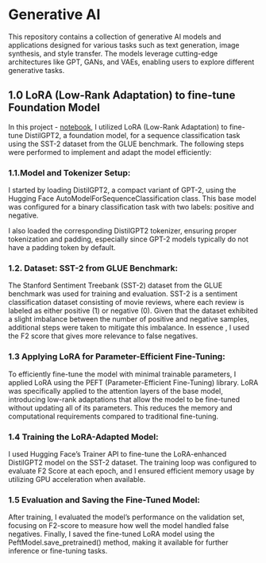 # Generative AI
This repository contains a collection of generative AI models and applications designed for various tasks such as text generation, image synthesis, and style transfer. The models leverage cutting-edge architectures like GPT, GANs, and VAEs, enabling users to explore different generative tasks.

## 1.0 LoRA (Low-Rank Adaptation) to fine-tune Foundation Model


In this project - [notebook](https://github.com/etechoptimist/generative_ai/blob/master/peft_foundationmodels_adaptation/LightweightFineTuning.ipynb), I utilized LoRA (Low-Rank Adaptation) to fine-tune DistilGPT2, a foundation model, for a sequence classification task using the SST-2 dataset from the GLUE benchmark. The following steps were performed to implement and adapt the model efficiently:

### 1.1.Model and Tokenizer Setup:

I started by loading DistilGPT2, a compact variant of GPT-2, using the Hugging Face AutoModelForSequenceClassification class. This base model was configured for a binary classification task with two labels: positive and negative.

I also loaded the corresponding DistilGPT2 tokenizer, ensuring proper tokenization and padding, especially since GPT-2 models typically do not have a padding token by default.

### 1.2. Dataset: SST-2 from GLUE Benchmark:

The Stanford Sentiment Treebank (SST-2) dataset from the GLUE benchmark was used for training and evaluation. SST-2 is a sentiment classification dataset consisting of movie reviews, where each review is labeled as either positive (1) or negative (0).
Given that the dataset exhibited a slight imbalance between the number of positive and negative samples, additional steps were taken to mitigate this imbalance. In essence , I used the F2 score that gives more relevance to false negatives.

### 1.3 Applying LoRA for Parameter-Efficient Fine-Tuning:

To efficiently fine-tune the model with minimal trainable parameters, I applied LoRA using the PEFT (Parameter-Efficient Fine-Tuning) library.
LoRA was specifically applied to the attention layers of the base model, introducing low-rank adaptations that allow the model to be fine-tuned without updating all of its parameters. This reduces the memory and computational requirements compared to traditional fine-tuning.

### 1.4 Training the LoRA-Adapted Model:

I used Hugging Face’s Trainer API to fine-tune the LoRA-enhanced DistilGPT2 model on the SST-2 dataset.
The training loop was configured to evaluate F2 Score  at each epoch, and I ensured efficient memory usage by utilizing GPU acceleration when available.

### 1.5 Evaluation and Saving the Fine-Tuned Model:

After training, I evaluated the model’s performance on the validation set, focusing on F2-score to measure how well the model handled false negatives.
Finally, I saved the fine-tuned LoRA model using the PeftModel.save_pretrained() method, making it available for further inference or fine-tuning tasks.

